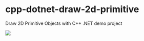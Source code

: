 # cpp-dotnet-draw-2d-primitive

Draw 2D Primitive Objects with C++ .NET demo project

![](https://2.bp.blogspot.com/-prUtbTwWaVU/WH90wfoMFRI/AAAAAAAACfc/-AFfER2QE9URC_8MMRDj1u1go1pWmpSnQCLcB/s1600/winform-panel-result.png)
